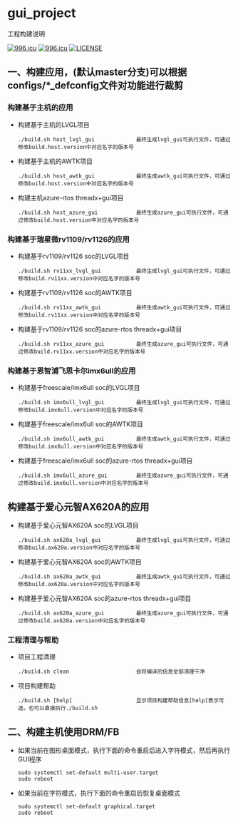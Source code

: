 # gui_project
工程构建说明


<a href="https://996.icu"><img src="https://img.shields.io/badge/link-996.icu-red.svg" alt="996.icu" /></a>
[![996.icu](https://img.shields.io/badge/link-996.icu-red.svg)](https://996.icu)
[![LICENSE](https://img.shields.io/badge/license-Anti%20996-blue.svg)](https://github.com/996icu/996.ICU/blob/master/LICENSE)
## 一、构建应用，(默认master分支)可以根据configs/*_defconfig文件对功能进行裁剪

### 构建基于主机的应用
+ 构建基于主机的LVGL项目
   ```shell
   ./build.sh host_lvgl_gui             最终生成lvgl_gui可执行文件，可通过修改build.host.version中对应名字的版本号
   ```
+ 构建基于主机的AWTK项目
   ```shell
   ./build.sh host_awtk_gui             最终生成awtk_gui可执行文件，可通过修改build.host.version中对应名字的版本号
   ```
+ 构建主机azure-rtos threadx+gui项目
   ```shell
   ./build.sh host_azure_gui            最终生成azure_gui可执行文件，可通过修改build.host.version中对应名字的版本号
   ```

### 构建基于瑞星微rv1109/rv1126的应用
+ 构建基于rv1109/rv1126 soc的LVGL项目
   ```shell
   ./build.sh rv11xx_lvgl_gui           最终生成lvgl_gui可执行文件，可通过修改build.rv11xx.version中对应名字的版本号
   ```
+ 构建基于rv1109/rv1126 soc的AWTK项目
   ```shell
   ./build.sh rv11xx_awtk_gui           最终生成awtk_gui可执行文件，可通过修改build.rv11xx.version中对应名字的版本号
   ```
+ 构建基于rv1109/rv1126 soc的azure-rtos threadx+gui项目
   ```shell
   ./build.sh rv11xx_azure_gui          最终生成azure_gui可执行文件，可通过修改build.rv11xx.version中对应名字的版本号
   ```

### 构建基于恩智浦飞思卡尔imx6ull的应用
+ 构建基于freescale/imx6ull soc的LVGL项目
   ```shell
   ./build.sh imx6ull_lvgl_gui          最终生成lvgl_gui可执行文件，可通过修改build.imx6ull.version中对应名字的版本号
   ```
+ 构建基于freescale/imx6ull soc的AWTK项目
   ```shell
   ./build.sh imx6ull_awtk_gui          最终生成awtk_gui可执行文件，可通过修改build.imx6ull.version中对应名字的版本号
   ```
+ 构建基于freescale/imx6ull soc的azure-rtos threadx+gui项目
   ```shell
   ./build.sh imx6ull_azure_gui         最终生成azure_gui可执行文件，可通过修改build.imx6ull.version中对应名字的版本号
   ```

## 构建基于爱心元智AX620A的应用
+ 构建基于爱心元智AX620A soc的LVGL项目
   ```shell
   ./build.sh ax620a_lvgl_gui           最终生成lvgl_gui可执行文件，可通过修改build.ax620a.version中对应名字的版本号
   ```
+ 构建基于爱心元智AX620A soc的AWTK项目
   ```shell
   ./build.sh ax620a_awtk_gui           最终生成awtk_gui可执行文件，可通过修改build.ax620a.version中对应名字的版本号
   ```
+ 构建基于爱心元智AX620A soc的azure-rtos threadx+gui项目
   ```shell
   ./build.sh ax620a_azure_gui          最终生成azure_gui可执行文件，可通过修改build.ax620a.version中对应名字的版本号
   ```

### 工程清理与帮助
+ 项目工程清理
   ```shell
   ./build.sh clean                     会将编译的信息全部清理干净
   ```
+ 项目构建帮助
   ```shell
   ./build.sh [help]                    显示项目构建帮助信息[help]表示可选，也可以直接执行./build.sh
   ```

## 二、构建主机使用DRM/FB
+ 如果当前在图形桌面模式，执行下面的命令重启后进入字符模式，然后再执行GUI程序
   ```shell
   sudo systemctl set-default multi-user.target
   sudo reboot
   ```
+ 如果当前在字符模式，执行下面的命令重启后恢复桌面模式
   ```shell
   sudo systemctl set-default graphical.target
   sudo reboot
   ```
